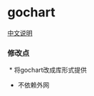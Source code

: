 gochart
=======

[中文说明](http://blog.codeg.cn/2014/12/27/gochart-info/)


### 修改点

  * 将gochart改成库形式提供
  
  * 不依赖外网
  

